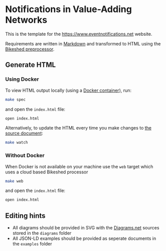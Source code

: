 # Notifications in Value-Adding Networks

This is the template for the https://www.eventnotifications.net website.

Requirements are written in [Markdown](https://daringfireball.net/projects/markdown/) and transformed to HTML using the [Bikeshed preprocessor](https://tabatkins.github.io/bikeshed/).

## Generate HTML

### Using Docker

To view HTML output locally (using a [Docker container](https://github.com/netwerk-digitaal-erfgoed/bikeshed-docker)),
run:

```bash
make spec
```

and open the `index.html` file:

```bash
open index.html
```

Alternatively, to update the HTML every time you make changes to [the source document](index.bs):

```bash
make watch
```

### Without Docker

When Docker is not available on your machine use the `web` target which uses a cloud based
Bikeshed processor

```bash
make web
```

and open the `index.html` file:

```bash
open index.html
```

## Editing hints

- All diagrams should be provided in SVG with the [Diagrams.net](https://app.diagrams.net) sources stored in the `diagrams` folder
- All JSON-LD examples should be provided as seperate documents in the `examples` folder
